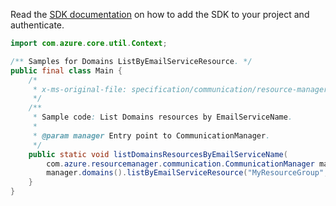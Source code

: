 Read the [SDK documentation](https://github.com/Azure/azure-sdk-for-java/blob/azure-resourcemanager-communication_1.1.0-beta.2/sdk/communication/azure-resourcemanager-communication/README.md) on how to add the SDK to your project and authenticate.

```java
import com.azure.core.util.Context;

/** Samples for Domains ListByEmailServiceResource. */
public final class Main {
    /*
     * x-ms-original-file: specification/communication/resource-manager/Microsoft.Communication/preview/2021-10-01-preview/examples/domains/listByEmailService.json
     */
    /**
     * Sample code: List Domains resources by EmailServiceName.
     *
     * @param manager Entry point to CommunicationManager.
     */
    public static void listDomainsResourcesByEmailServiceName(
        com.azure.resourcemanager.communication.CommunicationManager manager) {
        manager.domains().listByEmailServiceResource("MyResourceGroup", "MyEmailServiceResource", Context.NONE);
    }
}
```

